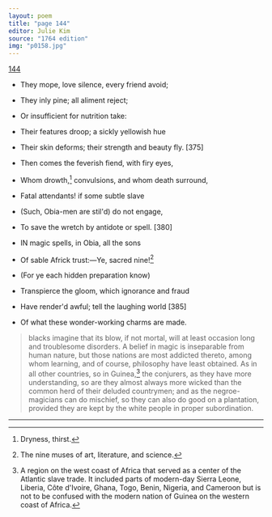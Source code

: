 ```yaml
---
layout: poem
title: "page 144"
editor: Julie Kim
source: "1764 edition"
img: "p0158.jpg"
---
```



[144]({{site.baseurl}}/images/{{page.img}})

- They mope, love silence, every friend avoid;
- They inly pine; all aliment reject;
- Or insufficient for nutrition take:
- Their features droop; a sickly yellowish hue
- Their skin deforms; their strength and beauty fly. [375]
- Then comes the feverish fiend, with firy eyes,
- Whom drowth,[^f144n1] convulsions, and whom death surround,
- Fatal attendants! if some subtle slave
- (Such, Obia-men are stil'd) do not engage,
- To save the wretch by antidote or spell. [380]

- IN magic spells, in Obia, all the sons
- Of sable Africk trust:—Ye, sacred nine![^f144n2]
- (For ye each hidden preparation know)
- Transpierce the gloom, which ignorance and fraud
- Have render'd awful; tell the laughing world [385]
- Of what these wonder-working charms are made.

> blacks imagine that its blow, if not mortal, will at least occasion long and troublesome disorders. A belief in magic is inseparable from human nature, but those nations are most addicted thereto, among whom learning, and of course, philosophy have least obtained. As in all other countries, so in Guinea,[^f144n3] the conjurers, as they have more understanding, so are they almost always more wicked than the common herd of their deluded countrymen; and as the negroe-magicians can do mischief, so they can also do good on a plantation, provided they are kept by the white people in proper subordination.

[^f144n1]: Dryness, thirst.  

[^f144n2]: The nine muses of art, literature, and science.  

[^f144n3]: A region on the west coast of Africa that served as a center of the Atlantic slave trade. It included parts of modern-day Sierra Leone, Liberia, Côte d'Ivoire, Ghana, Togo, Benin, Nigeria, and Cameroon but is not to be confused with the modern nation of Guinea on the western coast of Africa.  

---
